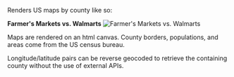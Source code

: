 Renders US maps by county like so:

**Farmer's Markets vs. Walmarts**
![Farmer's Markets vs. Walmarts](http://i.imgur.com/UdrEnYS.png?1)

Maps are rendered on an html canvas. County borders, populations, and areas come from the US census bureau.

Longitude/latitude pairs can be reverse geocoded to retrieve the containing county without the use of external APIs.

